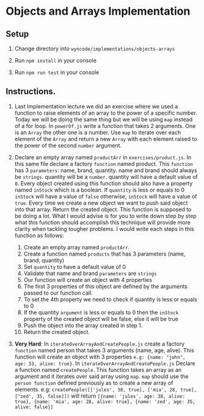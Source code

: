 
# Objects and Arrays Implementation

  

## Setup

1. Change directory into ```wyncode/implementations/objects-arrays```

2. Run ```npm install``` in your console

3. Run ```npm run test``` in your console

  

## Instructions.

1. Last Implementation lecture we did an exercise where we used a function to raise elements of an array to the power of a specific number. Today we will be doing the same thing but we will be using ```map``` instead of a for loop. In ```powerOf.js``` write a function that takes 2 arguments. One is an ```Array``` the other one is a number. Use ```map``` to iterate over each element of the ```Array``` and return a new ```Array``` with each element raised to the power of the second ```number``` argument.

2. Declare an empty array named ```productArr``` in ```exercises/product.js```. In this same file declare a factory ```function``` named product. This ```function``` has 3 ```parameters```: name, brand, quantity. name and brand should always be ```strings```. quantity will be a ```number```. quantity will have a default value of ```0```. Every object created using this function should also have a property named ```inStock``` which is a boolean. If ```quantity``` is less or equals to 0 ```inStock``` will have a value of ```false``` otherwise, ```inStock``` will have a value of ```true```. Every time we create a new object we want to push said object into that array. Return the created object.
This function is supposed to be doing a lot. What I would advise is for you to write down step by step what this function should accomplish this technique will provide more clarity when tackling tougher problems. I would write each steps in this function as follows:

	1. Create an empty array named ```productArr```.
	2. Create a function named ```products``` that has 3 parameters (name, brand, quantity)
	3. Set ```quantity``` to have a default value of 0
	4. Validate that name and brand ```parameters``` are ```strings```
	5. Our function will create an object with 4 properties
	6. The first 3 properties of this object are defined by the arguments passed to our function call.
	7. To set the 4th property we need to check if quantity is less or equals to 0
	8. If the quantity ```argument``` is less or equals to 0 then the ```inStock```
				property of the created object will be false, else it will be true
	9. Push the object into the array created in step 1.
	10. Return the created object.

3.  **Very Hard**: In ```iterateOverArrayAndCreatePeople.js``` create a factory ```function``` named person that takes 3 arguments (name, age, alive). This function will create an object with 3 properties ```e.g: {name: "john", age: 33, alive: true}```. In ```iterateOverArrayAndCreatePeople.js``` Declare a function named ```createPeople```. This function takes an array as an argument and it iterates over said array using ```map```. ```map``` should use the ```person function``` defined previously as to create a new array of elements. e.g: ```createPeople([['jules', 38, true], ['mia', 28, true], ['zed', 35, false]])``` will return ```[{name: 'jules', age: 38, alive: true}, {name: 'mia', age: 28, alive: true}, {name: 'zed', age: 35, alive: false}]```
